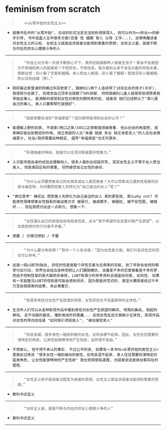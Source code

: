# feminism from scratch

>        <<从零开始的女性主义>>

- `就像书名中的"从零开始", 访谈的形式注定无法剖析得很深入, 但可以作为<<厌女>>的新手引导, 书中涵盖人生中很多方面(恋爱 性 婚姻 育儿 父母 工作...), 足够唤醒读者对女性主义的认知. 女权主义就是追求弱者也能得到尊重的思想; 女权主义者，就是不断与内在的厌女心理做斗争的人`

---

>        “你连让对方带一天孩子都放心不下，竟然还能跟那种人做爱生孩子！那会不会是因为不想缩短两人的距离呢？不想受伤，不想改变。每次看到从来不发生纠葛的年轻夫妻，我都会想：别小看了恋爱和婚姻。男人和女人都是，别小看了婚姻！我就没有小看婚姻，所以没有结婚（笑）。”

- `刚好最近家里请的阿姨过年回老家了, 跟媳妇儿两个人连续带了10天左右的孩子(半岁), 我很努力在做了, 但感觉自己顶多也就做了50%贡献. 然而我媳妇儿逢人就很夸张得赞美我带娃这事儿, 能清晰的感受到女性对男性的期待真的低, 或者说 她们已经默认了"育儿是自己的事儿, 男人只要帮帮忙就很好".`

---

>        “就是想要标准的“幸福家庭”？因为那样能得到社会的认可？”

- `能理解上野的初衷, 不成家/两口之家/345口之家都值得被尊重. 但从社会的角度想, 成家确实能达到稳定的作用, 成立家庭的人比"未婚 独居 失业 缺乏亲密友人"的人反社会情绪更少, 社会/政府需要这种稳定, 倡导"幸福家庭"也无可厚非.`

---

>        “所谓强者的特权，就是可以无须对弱者展开想象力。”

- `人只能凭借自身的经验去理解他人，很多人看到女权就开骂, 其实女性主义不等于女人想当男人, 而是拿回应有的尊重, 坦然接受自己女性的身份.`

---

>        “为什么必须要想象自己的女朋友或女儿是受害者？大可以想象自己遭到性侵害的反感与痛苦呀，为何要把受害人先转化为“自己身边的女人”呢？”

- `"换位思考" 确实比 把受害人先转化为自己身边的女人 来的更有效, 那么why not? 可能男性很难想象女性独有的被迫害方式 被尾行, 被咸猪手, 被骚扰, 被不安包围, 被强奸... 现在我愿付出这一点努力, 想象一下.`

---

>        “女性遵从自己的欲望自由地投身性爱，这与“我不希望你在这里对我产生欲望”，以及我拒绝你的行为毫不矛盾。”

- `想要 / 分情况想到 / 不要`

---

>        “为什么要分角色啊？”其中一个人告诉我：“因为在性爱方面，我们只有异性恋的范式可以参考。”

- `这是一段LGBT的独白, 异性的性爱是每个异性恋者与生俱来的天赋, 到了年龄会自然的萌芽付出行动, 世界也会给出各种范例让人们跟随模仿, 谈着差不多的恋爱做着差不多的梦. 而由于控制性爱的是大脑而非身体, LGBT有很少的参考资料去借鉴如何爱, 如何性. 如果有一天能瞥见LGBT的性和爱可能会感到讶异, 因为那是非范式的. 甚至大概率是经过千辛万苦自我探索的结果, 务必尊重它.`

---

>        “有很多男性对女性产生欲望的场景，女性却完全不具备那样的主体性。”

- `生活中人们可以从各种影视作品中看到男性对女性产生欲望的瞬间, 喷溅的鼻血, 勃起的裤裆, 走不动路的窘态, 撞到电线杆的愚蠢... 反观女性在这方面缺少主体性, 影视作品对女性的导向往往是 "如何吸引诱惑男人", "被动接受男人"`

---

>        “别说高潮，很多男性一碰到积极的女性，反而会硬不起来。因此，女性往往需要扮演特定的角色，让男性能够畅快地产生性欲，这样很不自由。”

- `不想承认, 但不得不承认的事实. 不过公平的讲, 如果有一本书叫<从零开始的男性主义>里面反过来说 "很多女性一碰到被动的男性，反而会湿不起来. 男人往往需要扮演特定的猛男角色, 让女性能够畅快的产生性欲" 我也觉得很有道理, 也就是说这是男女都存在的桎梏.`

---

>        “女性主义绝不是弱者试图变为强者的思想。女性主义是追求弱者也能得到尊重的思想。”

- `教科书式定义`

---

>        “女权主义者，就是不断与内在的厌女心理做斗争的人”

- `教科书式定义`

---
